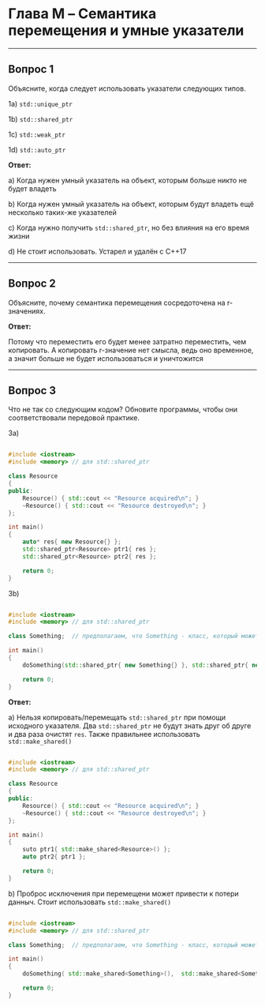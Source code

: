 # Глава M – Семантика перемещения и умные указатели  

___

## Вопрос 1

Объясните, когда следует использовать указатели следующих типов.

1a) `std::unique_ptr`

1b) `std::shared_ptr`

1c) `std::weak_ptr`

1d) `std::auto_ptr`

__Ответ:__

a) Когда нужен умный указатель на объект, которым больше никто не будет владеть

b) Когда нужен умный указатель на объект, которым будут владеть ещё несколько таких-же указателей

c) Когда нужно получить `std::shared_ptr`, но без влияния на его время жизни

d) Не стоит использовать. Устарел и удалён с C++17

___

## Вопрос 2

Объясните, почему семантика перемещения сосредоточена на r-значениях.

__Ответ:__

Потому что переместить его будет менее затратно переместить, чем копировать. А копировать r-значение нет смысла, ведь оно временное, а значит больше не будет использоваться и уничтожится

___

## Вопрос 3

Что не так со следующим кодом? Обновите программы, чтобы они соответствовали передовой практике.

3а)

```cpp

#include <iostream>
#include <memory> // для std::shared_ptr

class Resource
{
public:
    Resource() { std::cout << "Resource acquired\n"; }
    ~Resource() { std::cout << "Resource destroyed\n"; }
};

int main()
{
    auto* res{ new Resource{} };
    std::shared_ptr<Resource> ptr1{ res };
    std::shared_ptr<Resource> ptr2{ res };

    return 0;
}

```

3b)

```cpp

#include <iostream>
#include <memory> // для std::shared_ptr

class Something;  // предполагаем, что Something - класс, который может вызвать исключение

int main()
{
    doSomething(std::shared_ptr{ new Something{} }, std::shared_ptr{ new Something{} });

    return 0;
}

```

__Ответ:__

a) Нельзя копировать/перемещать `std::shared_ptr` при помощи исходного указателя. Два `std::shared_ptr` не будут знать друг об друге и два раза очистят `res`. Также правильнее использовать `std::make_shared()`

```cpp

#include <iostream>
#include <memory> // для std::shared_ptr

class Resource
{
public:
    Resource() { std::cout << "Resource acquired\n"; }
    ~Resource() { std::cout << "Resource destroyed\n"; }
};

int main()
{
    suto ptr1{ std::make_shared<Resource>() };
    auto ptr2{ ptr1 };

    return 0;
}

```

b)  Проброс исключения при перемещени может привести к потери данныч. Стоит использовать `std::make_shared()`

```cpp

#include <iostream>
#include <memory> // для std::shared_ptr

class Something;  // предполагаем, что Something - класс, который может вызвать исключение

int main()
{
    doSomething( std::make_shared<Something>(),  std::make_shared<Something>());

    return 0;
}

```